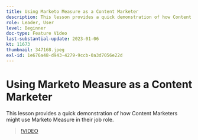 ```yaml
---
title: Using Marketo Measure as a Content Marketer
description: This lesson provides a quick demonstration of how Content Marketers might use Marketo Measure in their job role.
role: Leader, User
level: Beginner
doc-type: Feature Video
last-substantial-update: 2023-01-06
kt: 11673
thumbnail: 347168.jpeg
exl-id: 1e676a48-d943-4279-9ccb-0a3d7056e22d
---
```

# Using Marketo Measure as a Content Marketer

This lesson provides a quick demonstration of how Content Marketers might use Marketo Measure in their job role.

>[!VIDEO](https://video.tv.adobe.com/v/347168/?quality=12&learn=on)
